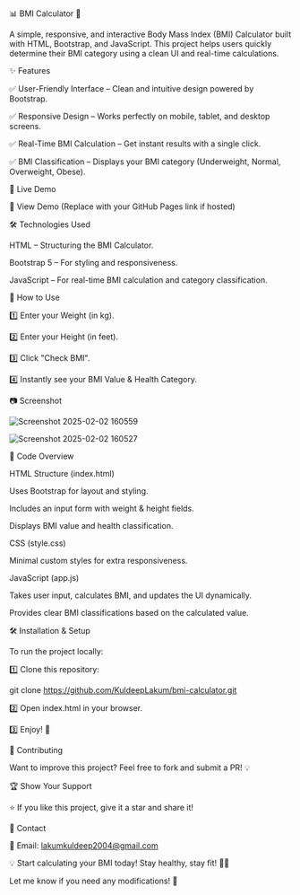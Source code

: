📊 BMI Calculator 🚀

A simple, responsive, and interactive Body Mass Index (BMI) Calculator built with HTML, Bootstrap, and JavaScript. This project helps users quickly determine their BMI category using a clean UI and real-time calculations.

✨ Features

✅ User-Friendly Interface – Clean and intuitive design powered by Bootstrap.

✅ Responsive Design – Works perfectly on mobile, tablet, and desktop screens.

✅ Real-Time BMI Calculation – Get instant results with a single click.

✅ BMI Classification – Displays your BMI category (Underweight, Normal, Overweight, Obese).

🎥 Live Demo

🔗 View Demo (Replace with your GitHub Pages link if hosted)

🛠️ Technologies Used

HTML – Structuring the BMI Calculator.

Bootstrap 5 – For styling and responsiveness.

JavaScript – For real-time BMI calculation and category classification.

🚀 How to Use

1️⃣ Enter your Weight (in kg).

2️⃣ Enter your Height (in feet).

3️⃣ Click "Check BMI".

4️⃣ Instantly see your BMI Value & Health Category.

📷 Screenshot

![Screenshot 2025-02-02 160559](https://github.com/user-attachments/assets/d431cff1-dffe-49b9-9cc6-6afc077cb0ca)

![Screenshot 2025-02-02 160527](https://github.com/user-attachments/assets/68df1e65-999d-4940-8612-396f2e0e0a87)

📜 Code Overview

HTML Structure (index.html)

Uses Bootstrap for layout and styling.

Includes an input form with weight & height fields.

Displays BMI value and health classification.

CSS (style.css)

Minimal custom styles for extra responsiveness.

JavaScript (app.js)

Takes user input, calculates BMI, and updates the UI dynamically.

Provides clear BMI classifications based on the calculated value.

🛠️ Installation & Setup

To run the project locally:

1️⃣ Clone this repository:

git clone https://github.com/KuldeepLakum/bmi-calculator.git

2️⃣ Open index.html in your browser.

3️⃣ Enjoy! 🎉

🤝 Contributing

Want to improve this project? Feel free to fork and submit a PR! 💡

🏆 Show Your Support

⭐ If you like this project, give it a star and share it!

📩 Contact

📧 Email: lakumkuldeep2004@gmail.com

💡 Start calculating your BMI today! Stay healthy, stay fit! 💪🔥

Let me know if you need any modifications! 🚀
